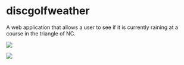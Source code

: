 # discgolfweather
A web application that allows a user to see if it is currently raining at a course in the triangle of NC.

![](images/DGW_1.png)

![](images/DGW_2.png)
